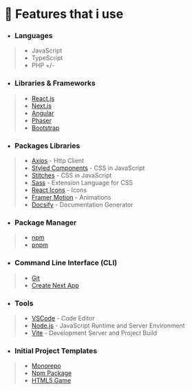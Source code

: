 # 🧾 Features that i use 
- ### Languages
 > - JavaScript
 > - TypeScript
 > - PHP +/-

- ### Libraries & Frameworks
 > - [React.js](https://pt-br.react.dev/)
 > - [Next.js](https://nextjs.org)
 > - [Angular](https://angular.io/)
 > - [Phaser](https://phaser.io/)
 > - [Bootstrap](https://getbootstrap.com/)
 
- ### Packages Libraries
 > - [Axios](https://axios-http.com/ptbr/docs/intro) - Http Client
 > - [Styled Components](https://styled-components.com/docs/basics#installation) - CSS in JavaScript
 > - [Stitches](https://stitches.dev/) - CSS in JavaScript
 > - [Sass](https://sass-lang.com/) - Extension Language for CSS
 > - [React Icons](https://react-icons.github.io/react-icons) - Icons
 > - [Framer Motion](https://www.framer.com/docs/)  - Animations
 > - [Docsify](https://docsify.js.org/#/quickstart) - Documentation Generator

- ### Package Manager
 > - [npm](https://www.npmjs.com) 
 > - [pnpm](https://pnpm.io/pt/) 
 

- ### Command Line Interface (CLI)
 > - [Git](https://git-scm.com/)  
 > - [Create Next App](https://nextjs.org/docs/app/api-reference/create-next-app)  


- ### Tools
 > - [VSCode](https://code.visualstudio.com)  - Code Editor
 > - [Node.js](https://nodejs.org/en/about) - JavaScript Runtime and Server Environment
 > - [Vite](https://vitejs.dev/) - Development Server and Project Build

 - ### Initial Project Templates
 > - [Monorepo](https://github.com/andremalveira/pnpm-monorepo-example)
 > - [Npm Package](https://github.com/andremalveira/vite-package-example)
 > - [HTML5 Game](https://github.com/andremalveira/vite-phaser3-example)
